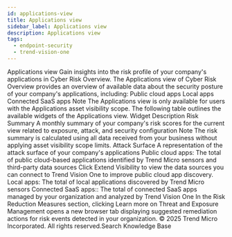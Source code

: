 ```yaml
---
id: applications-view
title: Applications view
sidebar_label: Applications view
description: Applications view
tags:
  - endpoint-security
  - trend-vision-one
---
```


 Applications view Gain insights into the risk profile of your company's applications in Cyber Risk Overview. The Applications view of Cyber Risk Overview provides an overview of available data about the security posture of your company's applications, including: Public cloud apps Local apps Connected SaaS apps Note The Applications view is only available for users with the Applications asset visibility scope. The following table outlines the available widgets of the Applications view. Widget Description Risk Summary A monthly summary of your company's risk scores for the current view related to exposure, attack, and security configuration Note The risk summary is calculated using all data received from your business without applying asset visibility scope limits. Attack Surface A representation of the attack surface of your company's applications Public cloud apps: The total of public cloud-based applications identified by Trend Micro sensors and third-party data sources Click Extend Visibility to view the data sources you can connect to Trend Vision One to improve public cloud app discovery. Local apps: The total of local applications discovered by Trend Micro sensors Connected SaaS apps:: The total of connected SaaS apps managed by your organization and analyzed by Trend Vision One In the Risk Reduction Measures section, clicking Learn more on Threat and Exposure Management opens a new browser tab displaying suggested remediation actions for risk events detected in your organization. © 2025 Trend Micro Incorporated. All rights reserved.Search Knowledge Base